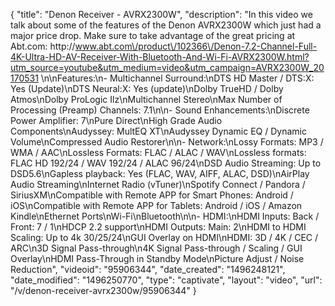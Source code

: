 {
    "title": "Denon Receiver - AVRX2300W",
    "description": "In this video we talk about some of the features of the Denon AVRX2300W which just had a major price drop.  Make sure to take advantage of the great pricing at Abt.com: http:\/\/www.abt.com\/product\/102366\/Denon-7.2-Channel-Full-4K-Ultra-HD-AV-Receiver-With-Bluetooth-And-Wi-Fi-AVRX2300W.html?utm_source=youtube&utm_medium=video&utm_campaign=AVRX2300W_20170531 \n\nFeatures:\n- Multichannel Surround:\nDTS HD Master \/ DTS:X: Yes (Update)\nDTS Neural:X: Yes (update)\nDolby TrueHD \/ Dolby Atmos\nDolby ProLogic Ilz\nMultichannel Stereo\nMax Number of Processing (Preamp) Channels: 7.1\n\n- Sound Enhancements:\nDiscrete Power Amplifier: 7\nPure Direct\nHigh Grade Audio Components\nAudyssey: MultEQ XT\nAudyssey Dynamic EQ \/ Dynamic Volume\nCompressed Audio Restorer\n\n- Network:\nLossy Formats: MP3 \/ WMA \/ AAC\nLossless Formats: FLAC \/ ALAC \/ WAV\nLossless formats: FLAC HD 192\/24 \/ WAV 192\/24 \/ ALAC 96\/24\nDSD Audio Streaming: Up to DSD5.6\nGapless playback: Yes (FLAC, WAV, AIFF, ALAC, DSD)\nAirPlay Audio Streaming\nInternet Radio (vTuner)\nSpotify Connect \/ Pandora \/ SiriusXM\nCompatible with Remote APP for Smart Phones: Android \/ iOS\nCompatible with Remote APP for Tablets: Android \/ iOS \/ Amazon Kindle\nEthernet Ports\nWi-Fi\nBluetooth\n\n- HDMI:\nHDMI Inputs: Back \/ Front: 7 \/ 1\nHDCP 2.2 support\nHDMI Outputs: Main: 2\nHDMI to HDMI Scaling: Up to 4k 30\/25\/24\nGUI Overlay on HDMI\nHDMI: 3D \/ 4K \/ CEC \/ ARC\n3D Signal Pass-through\n4K Signal Pass-through \/ Scaling \/ GUI Overlay\nHDMI Pass-Through in Standby Mode\nPicture Adjust \/ Noise Reduction",
    "videoid": "95906344",
    "date_created": "1496248121",
    "date_modified": "1496250770",
    "type": "captivate",
    "layout": "video",
    "url": "\/v\/denon-receiver-avrx2300w\/95906344"
}